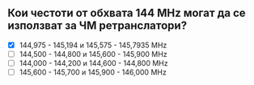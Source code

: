 ## Кои честоти от обхвата 144 MHz могат да се използват за ЧМ ретранслатори?

<!-- Верният отговор е отбелязан с [X] -->

- [X] 144,975 - 145,194 и 145,575 - 145,7935 МНz
- [ ] 144,500 - 144,800 и 145,600 - 145,900 MHz
- [ ] 144,000 - 144,200 и 144,600 - 144,800 MHz
- [ ] 145,600 - 145,700 и 145,900 - 146,000 MHz
